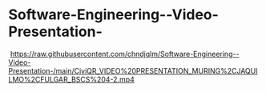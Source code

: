 # Software-Engineering--Video-Presentation-
‎‎
https://raw.githubusercontent.com/chndjqlm/Software-Engineering--Video-Presentation-/main/CiviQR_VIDEO%20PRESENTATION_MURING%2CJAQUILMO%2CFULGAR_BSCS%204-2.mp4
